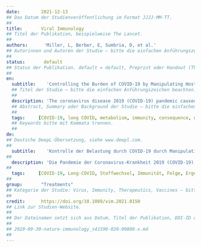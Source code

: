 ```yaml
---
date:        2021-12-13
## Das Datum der Studienveröffentlichung im Format JJJJ-MM-TT.
##
title:       Viral Immunology
## Titel der Publikation, beispielweise The Lancet.
##
authors:      'Miller, L, Berber, E, Sumbria, D, et al.'
## Autorinnen und Autoren der Studie – bitte die einfachen Anführungszeichen beachten!
##
status:       default
## Status der Publikation. default = default, Preprint oder Handout (Thesenpapier)
##
en:
  subtitle:    'Controlling the Burden of COVID-19 by Manipulating Host Metabolism'
  ## Titel der Studie – bitte die einfachen Anführungszeichen beachten!
  ##
  description: 'The coronavirus disease 2019 (COVID-19) pandemic caused by the coronavirus—severe acute respiratory syndrome coronavirus 2 (SARS-CoV-2) continues to cause global health problems, but its impact would be minimized if the many effective vaccines that have been developed were available and in widespread use by all societies. This ideal situation is not occurring so other means of controlling COVID-19 are needed. In this short review, we make the case that manipulating host metabolic pathways could be a therapeutic approach worth exploring. The rationale for such an approach comes from the fact that viruses cause metabolic changes in cells they infect, effective host defense mechanisms against viruses requires the activity of one or more metabolic pathways, and that hosts with metabolic defects such as diabetes are more susceptible to severe consequences after COVID-19. We describe the types of approaches that could be used to redirect various aspects of host metabolism and the success that some of these maneuvers have had at controlling other virus infections. Manipulating metabolic activities to control the outcome of COVID-19 has to date received minimal attention. Manipulating host metabolism will never replace vaccines to control COVID-19 but could be used as an adjunct therapy to the extent of ongoing infection.'
  ## Abstract, Summary oder Background der Studie – bitte die einfachen Anführungszeichen b
  ##
  tags:     [COVID-19, long COVID, metabolism, immunity, consequence, outcome]
  ## Keywords bitte mit Kommata trennen.
  ##
de: 
## Deutsche DeepL-Übersetzung, siehe www.deepl.com.
##
  subtitle:    'Kontrolle der Belastung durch COVID-19 durch Manipulation des Wirtsstoffwechsels'
##
  description: 'Die Pandemie der Coronavirus-Krankheit 2019 (COVID-19), die durch das Coronavirus - Schweres Akutes Respiratorisches Syndrom - Coronavirus 2 (SARS-CoV-2) verursacht wird, verursacht weiterhin globale Gesundheitsprobleme, aber ihre Auswirkungen würden minimiert, wenn die vielen wirksamen Impfstoffe, die entwickelt worden sind, verfügbar wären und von allen Gesellschaften verwendet würden. Diese ideale Situation ist jedoch nicht gegeben, so dass andere Mittel zur Bekämpfung von COVID-19 erforderlich sind. In diesem kurzen Überblick wird dargelegt, dass die Beeinflussung von Stoffwechselwegen im Wirt ein therapeutischer Ansatz sein könnte, der es wert ist, untersucht zu werden. Die Begründung für einen solchen Ansatz ergibt sich aus der Tatsache, dass Viren Stoffwechselveränderungen in den von ihnen infizierten Zellen verursachen, dass wirksame Wirtsabwehrmechanismen gegen Viren die Aktivität eines oder mehrerer Stoffwechselwege erfordern und dass Wirte mit Stoffwechseldefekten wie Diabetes anfälliger für schwerwiegende Folgen nach COVID-19 sind. Wir beschreiben die Arten von Ansätzen, die verwendet werden könnten, um verschiedene Aspekte des Wirtsstoffwechsels umzusteuern, und den Erfolg, den einige dieser Manöver bei der Kontrolle anderer Virusinfektionen hatten. Die Beeinflussung von Stoffwechselaktivitäten zur Kontrolle der Folgen von COVID-19 hat bisher nur wenig Beachtung gefunden. Die Beeinflussung des Wirtsstoffwechsels wird niemals Impfstoffe zur Kontrolle von COVID-19 ersetzen, könnte aber als ergänzende Therapie zum Ausmaß der laufenden Infektion eingesetzt werden.'
##
  tags:     [COVID-19, Long-COVID, Stoffwechsel, Immunität, Folge, Ergebnis]
##
group:       "Treatments"
## Kategorie der Studie: Virus, Immunity, Therapeutics, Vaccines – bitte die Anführungszeichen beachten!
##
credit:      https://doi.org/10.1089/vim.2021.0150
## Link zur Studien-Website.
##
## Der Dateinamen setzt sich aus Datum, Titel der Publikation, DOI-ID der Studie (nach dem letzten Slash) und der Dateiendung zusammen. Bitte den Unterstrich vor der DOI-ID beachten!
##
## 2020-09-30-nature-immunology_s41590-020-00808-x.md
##
---
```

<object data="{{ page.link }}" style='height:calc(100vh - 400px); width: 100%' type='application/pdf'></object>
